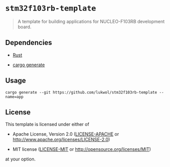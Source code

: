 # `stm32f103rb-template`

> A template for building applications for NUCLEO-F103RB development board.

## Dependencies

- [Rust](https://rustup.rs/)

- [cargo generate](https://github.com/ashleygwilliams/cargo-generate)

## Usage

`cargo generate --git https://github.com/lukwol/stm32f103rb-template --name=app`

## License

This template is licensed under either of

- Apache License, Version 2.0 ([LICENSE-APACHE](LICENSE-APACHE) or
  http://www.apache.org/licenses/LICENSE-2.0)

- MIT license ([LICENSE-MIT](LICENSE-MIT) or http://opensource.org/licenses/MIT)

at your option.
